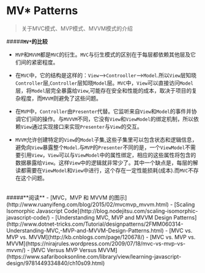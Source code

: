# MV* Patterns

>关于MVC模式、MVP模式、MVVM模式的介绍


#####**`MV*`的比较**
- `MVP`和`MVVM`都是`MVC`的衍生。`MVC`与衍生模式的区别在于每层都依赖其他层及它们间的紧密程度。

- 在`MVC`中，它的结构是这样的：`View`-->`Controoller`-->`Model`.所以`View`层知晓`Controller`层,`Controller`层知晓`Model`层。`MVC`中，`View`可以直接访问`Model`层，将`Model`层完全暴露给`View`,可能存在安全和性能的成本，取决于项目的复杂程度，而`MVVM`则避免了这些问题。

- 在`MVP`中，`Controller`由`Presenter`代替。它监听来自`View`和`Model`的事件并协调它们间的操作。与`MVVVM`不同，它没有`View`和`ViewModel`的绑定机制，所以依赖`View`通过实现接口来实现`Presenter`与`View`的交互。

- `MVVM`允许创建特定的`View`的`Model`子集,这些子集里可以包含状态和逻辑信息，避免向`View`暴露整个`Model`.与`MVP`的`Presenter`不同的是，一个`ViewModel`不需要引用`View`，`View`可以与`ViewModel`中的属性绑定，相应的这些属性将包含的数据暴露给`View`。这样`View`中的逻辑就非常少了。其中一个缺点是，每层的解读都需要在`ViewModel`和`View`中进行，这个存在一定性能损耗(成本).而`MVC`不存在这个问题。

<br>
#####**阅读**
- [MVC，MVP 和 MVVM 的图示](http://www.ruanyifeng.com/blog/2015/02/mvcmvp_mvvm.html)
- [Scaling Isomorphic Javascript Code](http://blog.nodejitsu.com/scaling-isomorphic-javascript-code/)
- [Understanding MVC, MVP and MVVM Design Patterns](http://www.dotnet-tricks.com/Tutorial/designpatterns/2FMM060314-Understanding-MVC,-MVP-and-MVVM-Design-Patterns.html)
- [MVC vs. MVP vs. MVVM](http://kb.cnblogs.com/page/120678/)
- [MVC vs. MVP vs. MVVM](https://nirajrules.wordpress.com/2009/07/18/mvc-vs-mvp-vs-mvvm/)
- [MVC Versus MVP Versus MVVM](https://www.safaribooksonline.com/library/view/learning-javascript-design/9781449334840/ch10s09.html)